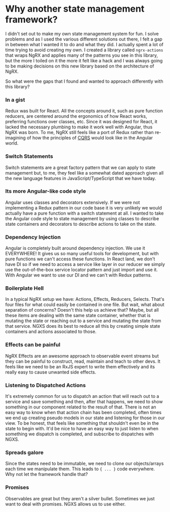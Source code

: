 # Why another state management framework?
I didn't set out to make my own state management system for fun. I solve problems and as 
I used the various different solutions out there, I felt a gap in between what I wanted it to
do and what they did. I actually spent a lot of time trying to avoid creating my own. I created 
a library called `ngrx-actions` that wraps NgRX and applies many of the patterns you see in this
library, but the more I toiled on it the more it felt like a hack and I was always going to be
making decisions on this new library based on the architecture of NgRX.

So what were the gaps that I found and wanted to approach differently with this library?

### In a gist
Redux was built for React. All the concepts around it, such as pure function reducers,
are centered around the ergonomics of how React works, preferring functions over
classes, etc. Since it was designed for React, it lacked the necessary plumbing to
make it work well with Angular, thus NgRX was born. To me, NgRX still feels like a 
port of Redux rather than re-imagining of how the principles of 
[CQRS](https://martinfowler.com/bliki/CQRS.html) would look like in the Angular world.

### Switch Statements
Switch statements are a great factory pattern that we can apply to state management but,
to me, they feel like a somewhat dated approach given all the new language features in
JavaScript/TypeScript that we have today.

### Its more Angular-like code style
Angular uses classes and decorators extensively. If we were not implementing a Redux
pattern in our code base it is very unlikely we would actually have a pure function 
with a switch statement at all. I wanted to take the Angular code style to state management
by using classes to describe state containers and decorators to describe actions to take
on the state.

### Dependency Injection
Angular is completely built around dependency injection. We use it EVERYWHERE! It gives us
so many useful tools for development, but with pure functions we can't access these functions.
In React land, we don't have DI so if we need to access a service like layer in our reducer
we simply use the out-of-the-box service locator pattern and just import and use it. With Angular
we want to use our DI and we can't with Redux patterns.

### Boilerplate Hell
In a typical NgRX setup we have: Actions, Effects, Reducers, Selects. That's four files
for what could easily be contained in one file. But wait, what about separation of concerns? Doesn't 
this help us achieve that? Maybe, but all these items are dealing with the same 
state container, whether that is mutating the state or reaching out to a service and mutating 
the state from that service. NGXS does its best to reduce all this by creating simple state 
containers and actions associated to those.

### Effects can be painful
NgRX Effects are an awesome approach to observable event streams but they can be painful to construct,
read, maintain and teach to other devs. It feels like we need to be an RxJS expert to write them effectively
and its really easy to cause unwanted side effects.

### Listening to Dispatched Actions
It's extremely common for us to dispatch an action that will reach out to a service and save
something and then, after that happens, we need to show something in our component related
to the result of that. There is not an easy way to know when that action chain has been completed,
often times we end up creating pseudo models in our state and listening for those in our view.
To be honest, that feels like something that shouldn't even be in the state
to begin with. It'd be nice to have an easy way to just listen to when something we dispatch is completed,
and subscribe to dispatches with NGXS.

### Spreads galore
Since the states need to be immutable, we need to clone our objects/arrays each time we manipulate them.
This leads to `{ ... }` code everywhere. Why not let the framework handle that?

### Promises
Observables are great but they aren't a silver bullet. Sometimes we just want to deal with promises.
NGXS allows us to use either.
